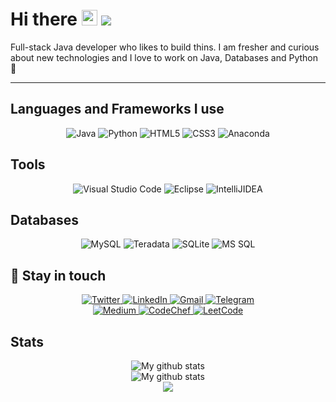# Hi there   <img src="https://raw.githubusercontent.com/iampavangandhi/iampavangandhi/master/gifs/Hi.gif" width="25px"> <img src="https://komarev.com/ghpvc/?username=faisal337"></h2>

Full-stack Java developer who likes to build thins. I am fresher and curious about new technologies and I love to work on Java, Databases and Python :rocket:

---

## Languages and Frameworks I use
<div align="center">
   <img alt="Java" src="https://img.shields.io/badge/Java-ED8B00?style=for-the-badge&logo=java&logoColor=white"/>
   <img alt="Python" src="https://img.shields.io/badge/python-%2314354C.svg?style=for-the-badge&logo=python&logoColor=white"/>
   <img alt="HTML5" src="https://img.shields.io/badge/HTML5-E34F26?style=for-the-badge&logo=html5&logoColor=white"/>
   <img alt="CSS3" src="https://img.shields.io/badge/CSS3-1572B6?style=for-the-badge&logo=css3&logoColor=white"/>
   <img alt="Anaconda" src="https://img.shields.io/badge/Anaconda-%2344A833.svg?style=for-the-badge&logo=anaconda&logoColor=white" />
</div>

## Tools
<div align="center">
  <img alt="Visual Studio Code" src="https://img.shields.io/badge/Visual_Studio_Code-0078D4?style=for-the-badge&logo=visual%20studio%20code&logoColor=white"/>
  <img alt="Eclipse" src="https://img.shields.io/badge/Eclipse-2C2255?style=for-the-badge&logo=eclipse&logoColor=white"/>
  <img alt="IntelliJIDEA" src="https://img.shields.io/badge/IntelliJIDEA-000000.svg?style=for-the-badge&logo=intellij-idea&logoColor=white" />
</div>

## Databases
<div align="center">
  <img alt ="MySQL" src="https://img.shields.io/badge/MySQL-00000F?style=for-the-badge&logo=mysql&logoColor=white" />
  <img alt ="Teradata" src="https://img.shields.io/badge/Teradata-F37440?style=for-the-badge&logo=teradata&logoColor=white" />
  <img alt="SQLite" src="https://img.shields.io/badge/SQLite-07405E?style=for-the-badge&logo=sqlite&logoColor=white" />
  <img alt="MS SQL" src="https://img.shields.io/badge/Microsoft%20SQL%20Sever-CC2927?style=for-the-badge&logo=microsoft%20sql%20server&logoColor=white" />
</div>

## :link:	Stay in touch

<div align="center">
  <a href="https://twitter.com/faisal337" target="_blank">
    <img alt="Twitter" src="https://img.shields.io/badge/faisal337-%231DA1F2.svg?style=for-the-badge&logo=Twitter&logoColor=white"/>
  </a>
  <a href="https://www.linkedin.com/in/mohammed-faisal-598b46115/" target="_blank">
    <img alt="LinkedIn" src="https://img.shields.io/badge/linkedin-%230077B5.svg?style=for-the-badge&logo=linkedin&logoColor=white"/>
  </a>
  <a href="mailto:mohammed.faisal337@gmail.com" target="_blank">
  <img alt="Gmail" src="https://img.shields.io/badge/Mail-D14836?style=for-the-badge&logo=gmail&logoColor=white" />
  </a>
    <a href="http://t.me/faisal337" target="_blank">
  <img alt="Telegram" src="https://img.shields.io/badge/Telegram-2CA5E0?style=for-the-badge&logo=telegram&logoColor=white" />
  </a>
  </div>
  <div align="center">
  <a href="https://medium.com/@mohammedfaisal337" target="_blank">
  <img alt="Medium" src ="https://img.shields.io/badge/Medium-12100E?style=for-the-badge&logo=medium&logoColor=white" />
  </a>
    <a href="https://www.codechef.com/users/faiaal337" target="_blank">
    <img alt="CodeChef" src="https://img.shields.io/badge/CodeChef-%23964B00.svg?style=for-the-badge&logo=CodeChef&logoColor=white" />
  </a>
      <a href="https://leetcode.com/faisal337/" target="_blank">
    <img alt = "LeetCode" src="https://img.shields.io/badge/LeetCode-000000?style=for-the-badge&logo=LeetCode&logoColor=#d16c06"/>
      </a>
</div>

## Stats

<div align="center">

<img align="center" src="https://github-readme-streak-stats.herokuapp.com?user=faisal337&theme=black-ice&hide_border=true&date_format=M%20j%5B%2C%20Y%5D" alt="My github stats" />
      </div>
<div align="center">

<img align="center" src="https://github-readme-stats.vercel.app/api?username=faisal337&show_icons=true&include_all_commits=true&theme=dark&hide_border=true" alt="My github stats" /> 
      </div>
<div align="center">

<img align="center" src="https://github-readme-stats.vercel.app/api/top-langs/?username=faisal337&layout=compact&theme=dark&hide_border=true" />
   </div>
